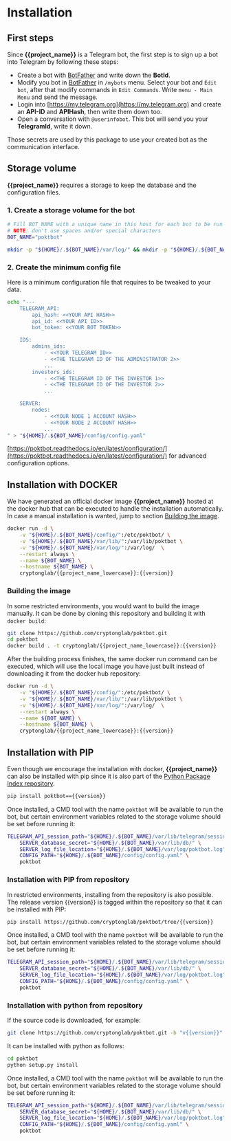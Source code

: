 # Installation

## First steps
Since **{{project_name}}** is a Telegram bot, the first step is to sign up a bot into Telegram by following these steps:

* Create a bot with [BotFather](https://core.telegram.org/bots#6-botfather) and write down the **BotId**.
* Modify you bot in [BotFather](https://core.telegram.org/bots#6-botfather) in `/mybots` menu. Select your bot and `Edit bot`, after that modify commands in `Edit Commands`. Write `menu - Main Menu` and send the message.
* Login into [https://my.telegram.org](https://my.telegram.org) and create an **API-ID** and **APIHash**, then write them down too.
* Open a conversation with `@userinfobot`. This bot will send you your **TelegramId**, write it down. 

Those secrets are used by this package to use your created bot as the communication interface.

## Storage volume

**{{project_name}}** requires a storage to keep the database and the configuration files.

### 1. Create a storage volume for the bot

```bash
# Fill BOT_NAME with a unique name in this host for each bot to be run
# NOTE: don't use spaces and/or special characters
BOT_NAME="poktbot"

mkdir -p "${HOME}/.${BOT_NAME}/var/log/" && mkdir -p "${HOME}/.${BOT_NAME}/var/lib/" && mkdir -p "${HOME}/.${BOT_NAME}/config/"
```

### 2. Create the minimum config file

Here is a minimum configuration file that requires to be tweaked to your data.

```bash
echo "---
    TELEGRAM_API:
        api_hash: <<YOUR API HASH>>
        api_id: <<YOUR API ID>>
        bot_token: <<YOUR BOT TOKEN>>

    IDS:
        admins_ids:
            - <<YOUR TELEGRAM ID>>
            - <<THE TELEGRAM ID OF THE ADMINISTRATOR 2>>
            ...
        investors_ids:
            - <<THE TELEGRAM ID OF THE INVESTOR 1>>
            - <<THE TELEGRAM ID OF THE INVESTOR 2>>
            ...

    SERVER:
        nodes:
            - <<YOUR NODE 1 ACCOUNT HASH>>
            - <<YOUR NODE 2 ACCOUNT HASH>>
            ...
" > "${HOME}/.${BOT_NAME}/config/config.yaml"
```

[https://poktbot.readthedocs.io/en/latest/configuration/](https://poktbot.readthedocs.io/en/latest/configuration/) for advanced configuration options.


## Installation with DOCKER

We have generated an official docker image **{{project_name}}** hosted at the docker hub that can be executed to handle 
the installation automatically. In case a manual installation is wanted, jump to section [Building the image]. 

```bash
docker run -d \
    -v "${HOME}/.${BOT_NAME}/config/":/etc/poktbot/ \
    -v "${HOME}/.${BOT_NAME}/var/lib/":/var/lib/poktbot \
    -v "${HOME}/.${BOT_NAME}/var/log/":/var/log/  \
    --restart always \
    --name ${BOT_NAME} \
    --hostname ${BOT_NAME} \
    cryptonglab/{{project_name_lowercase}}:{{version}}
```

### Building the image

In some restricted environments, you would want to build the image manually. 
It can be done by cloning this repository and building it with `docker build`:

```bash
git clone https://github.com/cryptonglab/poktbot.git
cd poktbot
docker build . -t cryptonglab/{{project_name_lowercase}}:{{version}}
```

After the building process finishes, the same docker run command can be executed, which will use the local image you
have just built instead of downloading it from the docker hub repository:

```bash
docker run -d \
    -v "${HOME}/.${BOT_NAME}/config/":/etc/poktbot/ \
    -v "${HOME}/.${BOT_NAME}/var/lib/":/var/lib/poktbot \
    -v "${HOME}/.${BOT_NAME}/var/log/":/var/log/  \
    --restart always \
    --name ${BOT_NAME} \
    --hostname ${BOT_NAME} \
    cryptonglab/{{project_name_lowercase}}:{{version}}
```

[Building the image]: #building-the-image

## Installation with PIP

Even though we encourage the installation with docker, **{{project_name}}** can also be installed with pip since it is 
also part of the [Python Package Index repository](https://pypi.org/project/poktbot/).

```bash
pip install poktbot=={{version}}
```

Once installed, a CMD tool with the name `poktbot` will be available to run the bot, but certain environment variables
related to the storage volume should be set before running it:

```bash
TELEGRAM_API_session_path="${HOME}/.${BOT_NAME}/var/lib/telegram/sessions/" \
    SERVER_database_secret="${HOME}/.${BOT_NAME}/var/lib/db/" \
    SERVER_log_file_location="${HOME}/.${BOT_NAME}/var/log/poktbot.log" \
    CONFIG_PATH="${HOME}/.${BOT_NAME}/config/config.yaml" \
    poktbot
```

### Installation with PIP from repository

In restricted environments, installing from the repository is also possible. The release version {{version}} is tagged 
within the repository so that it can be installed with PIP:

```bash
pip install https://github.com/cryptonglab/poktbot/tree/{{version}}
```

Once installed, a CMD tool with the name `poktbot` will be available to run the bot, but certain environment variables
related to the storage volume should be set before running it:

```bash
TELEGRAM_API_session_path="${HOME}/.${BOT_NAME}/var/lib/telegram/sessions/" \
    SERVER_database_secret="${HOME}/.${BOT_NAME}/var/lib/db/" \
    SERVER_log_file_location="${HOME}/.${BOT_NAME}/var/log/poktbot.log" \
    CONFIG_PATH="${HOME}/.${BOT_NAME}/config/config.yaml" \
    poktbot
```

### Installation with python from repository

If the source code is downloaded, for example:

```bash
git clone https://github.com/cryptonglab/poktbot.git -b "v{{version}}"
```

It can be installed with python as follows:
```bash
cd poktbot
python setup.py install
```

Once installed, a CMD tool with the name `poktbot` will be available to run the bot, but certain environment variables
related to the storage volume should be set before running it:

```bash
TELEGRAM_API_session_path="${HOME}/.${BOT_NAME}/var/lib/telegram/sessions/" \
    SERVER_database_secret="${HOME}/.${BOT_NAME}/var/lib/db/" \
    SERVER_log_file_location="${HOME}/.${BOT_NAME}/var/log/poktbot.log" \
    CONFIG_PATH="${HOME}/.${BOT_NAME}/config/config.yaml" \
    poktbot
```
